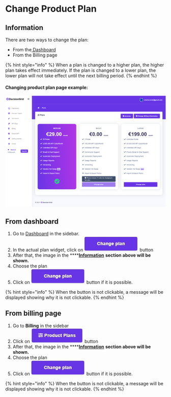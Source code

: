 # Change Product Plan

## Information

There are two ways to change the plan:

* From the[ Dashboard](../dashboard.md)
* From the Billing page

{% hint style="info" %}
When a plan is changed to a higher plan, the higher plan takes effect immediately. If the plan is changed to a lower plan, the lower plan will not take effect until the next billing period.
{% endhint %}

#### Changing product plan page example:

![](../.gitbook/assets/app.decisiongrid.io_dashboard-6-.png)

## From dashboard

1. Go to [Dashboard](../dashboard.md) in the sidebar.
2. In the actual plan widget, click on ![](../.gitbook/assets/screenshoteasy-9-%20%281%29.png) button
3. After that, the image in the ****[**Information**](change-product-plan.md#information) ****section above will be shown**.**
4. Choose the plan
5. Click on ![](../.gitbook/assets/screenshoteasy-9-%20%281%29.png) button if it is possible.  

{% hint style="info" %}
When the button is not clickable, a message will be displayed showing why it is not clickable.
{% endhint %}



## From billing page

1. Go to **Billing** in the sidebar
2. Click on ![](../.gitbook/assets/screenshoteasy-10-.png) button
3. After that, the image in the ****[**Information**](change-product-plan.md#information) ****section above will be shown**.**
4. Choose the plan
5. Click on ![](../.gitbook/assets/screenshoteasy-9-%20%281%29.png) button if it is possible.  

{% hint style="info" %}
When the button is not clickable, a message will be displayed showing why it is not clickable.
{% endhint %}

